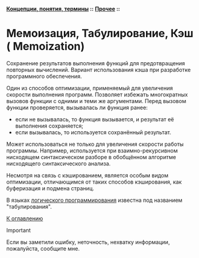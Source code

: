 **[Концепции, понятия, термины](../../README.md#concepts) ::**
**[Прочее](../../README.md#concepts-functions) ::**
# Мемоизация, Табулирование, Кэш ( Memoization)

Сохранение результатов выполнения функций для предотвращения повторных вычислений. Вариант использования кэша при разработке программного обеспечения.

Один из способов оптимизации, применяемый для увеличения скорости выполнения программ. Позволяет избежать многократных вызовов функции с одними и теми же аргументами. Перед вызовом функции проверяется, вызывалась ли функция ранее:
- если не вызывалась, то функция вызывается, и результат её выполнения сохраняется;
- если вызывалась, то используется сохранённый результат.

Может использоваться не только для увеличения скорости работы программы. Например, используется при взаимно-рекурсивном нисходящем синтаксическом разборе в обобщённом алгоритме нисходящего синтаксического анализа.

Несмотря на связь с кэшированием, является особым видом оптимизации, отличающимся от таких способов кэширования, как буферизация и подмена страниц.

В языках [логического программирования](../../paradigms/models/logical.md) известна под названием "табулирования".

[К оглавлению](../../README.md#concepts-functions)

> [!IMPORTANT]
> Если вы заметили ошибку, неточность, нехватку информации, пожалуйста, сообщите мне.
